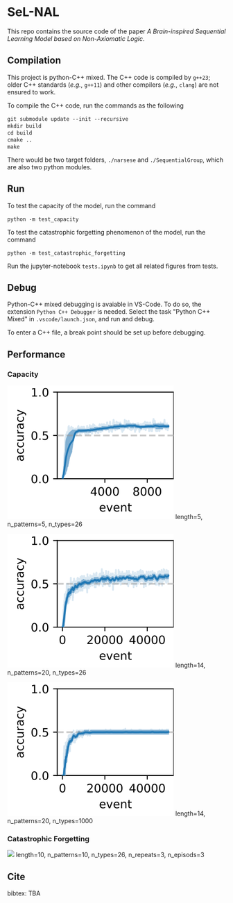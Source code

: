 # SeL-NAL

This repo contains the source code of the paper *A Brain-inspired Sequential Learning Model based on Non-Axiomatic Logic*.

## Compilation

This project is python-C++ mixed.
The C++ code is compiled by `g++23`; older C++ standards (*e.g.*, `g++11`) and other compilers (*e.g.*, `clang`) are not ensured to work.

To compile the C++ code, run the commands as the following
```
git submodule update --init --recursive
mkdir build
cd build
cmake ..
make
```
There would be two target folders, `./narsese` and `./SequentialGroup`, which are also two python modules.

## Run

To test the capacity of the model, run the command
```
python -m test_capacity
```

To test the catastrophic forgetting phenomenon of the model, run the command
```
python -m test_catastrophic_forgetting
```

Run the jupyter-notebook `tests.ipynb` to get all related figures from tests.

## Debug

Python-C++ mixed debugging is avaiable in VS-Code. To do so, the extension `Python C++ Debugger` is needed. Select the task "Python C++ Mixed" in `.vscode/launch.json`, and run and debug.

To enter a C++ file, a break point should be set up before debugging.

## Performance

### Capacity

![](Figures/Capacity/svgs/Accuracy-length=5-n_patterns=5-n_types=26-n_nodes=10.svg)
length=5, n_patterns=5, n_types=26

![](Figures/Capacity/svgs/Accuracy-length=14-n_patterns=20-n_types=26-n_nodes=10.svg)
length=14, n_patterns=20, n_types=26

![](Figures/Capacity/svgs/Accuracy-length=14-n_patterns=20-n_types=1000-n_nodes=10.svg)
length=14, n_patterns=20, n_types=1000

### Catastrophic Forgetting

![](Figures/CatastrophicForgetting/svgs/Accuracy-length=10-n_patterns=10-n_types=26-n_nodes=16-n_repeats=3-n_episodes=3.svg)
length=10, n_patterns=10, n_types=26, n_repeats=3, n_episods=3

## Cite

bibtex:
TBA
<!-- ```bibtex
@software{Lisa_My_Research_Software_2017,
  author = {Lisa, Mona and Bot, Hew},
  doi = {10.5281/zenodo.1234},
  month = {12},
  title = {{My Research Software}},
  url = {https://github.com/github-linguist/linguist},
  version = {2.0.4},
  year = {2017}
}
``` -->
